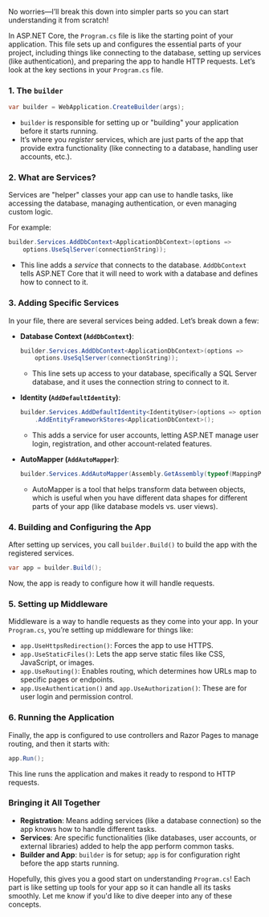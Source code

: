 No worries—I’ll break this down into simpler parts so you can start understanding it from scratch!

In ASP.NET Core, the `Program.cs` file is like the starting point of your application. This file sets up and configures the essential parts of your project, including things like connecting to the database, setting up services (like authentication), and preparing the app to handle HTTP requests. Let’s look at the key sections in your `Program.cs` file.

### 1. **The `builder`**
   ```csharp
   var builder = WebApplication.CreateBuilder(args);
   ```
   - `builder` is responsible for setting up or "building" your application before it starts running.
   - It’s where you *register* services, which are just parts of the app that provide extra functionality (like connecting to a database, handling user accounts, etc.).

### 2. **What are Services?**
   Services are "helper" classes your app can use to handle tasks, like accessing the database, managing authentication, or even managing custom logic.
   
   For example:
   ```csharp
   builder.Services.AddDbContext<ApplicationDbContext>(options =>
       options.UseSqlServer(connectionString));
   ```
   - This line adds a *service* that connects to the database. `AddDbContext` tells ASP.NET Core that it will need to work with a database and defines how to connect to it.

### 3. **Adding Specific Services**
   In your file, there are several services being added. Let’s break down a few:

   - **Database Context (`AddDbContext`)**: 
     ```csharp
     builder.Services.AddDbContext<ApplicationDbContext>(options =>
         options.UseSqlServer(connectionString));
     ```
     - This line sets up access to your database, specifically a SQL Server database, and it uses the connection string to connect to it.

   - **Identity (`AddDefaultIdentity`)**: 
     ```csharp
     builder.Services.AddDefaultIdentity<IdentityUser>(options => options.SignIn.RequireConfirmedAccount = true)
         .AddEntityFrameworkStores<ApplicationDbContext>();
     ```
     - This adds a service for user accounts, letting ASP.NET manage user login, registration, and other account-related features.

   - **AutoMapper (`AddAutoMapper`)**: 
     ```csharp
     builder.Services.AddAutoMapper(Assembly.GetAssembly(typeof(MappingProfile)));
     ```
     - AutoMapper is a tool that helps transform data between objects, which is useful when you have different data shapes for different parts of your app (like database models vs. user views).

### 4. **Building and Configuring the App**
   After setting up services, you call `builder.Build()` to build the app with the registered services.
   ```csharp
   var app = builder.Build();
   ```

   Now, the app is ready to configure how it will handle requests.

### 5. **Setting up Middleware**
   Middleware is a way to handle requests as they come into your app. In your `Program.cs`, you’re setting up middleware for things like:
   - `app.UseHttpsRedirection()`: Forces the app to use HTTPS.
   - `app.UseStaticFiles()`: Lets the app serve static files like CSS, JavaScript, or images.
   - `app.UseRouting()`: Enables routing, which determines how URLs map to specific pages or endpoints.
   - `app.UseAuthentication()` and `app.UseAuthorization()`: These are for user login and permission control.

### 6. **Running the Application**
   Finally, the app is configured to use controllers and Razor Pages to manage routing, and then it starts with:
   ```csharp
   app.Run();
   ```
   This line runs the application and makes it ready to respond to HTTP requests.

### Bringing it All Together
- **Registration**: Means adding services (like a database connection) so the app knows how to handle different tasks.
- **Services**: Are specific functionalities (like databases, user accounts, or external libraries) added to help the app perform common tasks.
- **Builder and App**: `builder` is for setup; `app` is for configuration right before the app starts running.

Hopefully, this gives you a good start on understanding `Program.cs`! Each part is like setting up tools for your app so it can handle all its tasks smoothly. Let me know if you'd like to dive deeper into any of these concepts.
